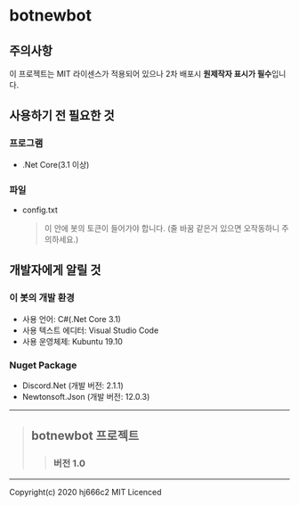 # botnewbot

## 주의사항

이 프로젝트는 MIT 라이센스가 적용되어 있으나 2차 배포시 **원제작자 표시가 필수**입니다.

## 사용하기 전 필요한 것
### 프로그램
* .Net Core(3.1 이상)
### 파일
* config.txt 
    >이 안에 봇의 토큰이 들어가야 합니다. (줄 바꿈 같은거 있으면 오작동하니 주의하세요.)
 
## 개발자에게 알릴 것
### 이 봇의 개발 환경
* 사용 언어: C#(.Net Core 3.1)
* 사용 텍스트 에디터: Visual Studio Code
* 사용 운영체제: Kubuntu 19.10
### Nuget Package
* Discord.Net (개발 버전: 2.1.1)
* Newtonsoft.Json (개발 버전: 12.0.3)
***
> ## botnewbot 프로젝트
>> ### 버전 1.0
***
Copyright(c) 2020 hj666c2 MIT Licenced 
